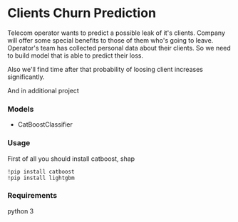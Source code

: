 # Clients Churn Prediction

Telecom operator wants to predict a possible leak of it's clients. Company will offer some special benefits to those of them who's going to leave. Operator's team has collected personal data about their clients. So we need to build model that is able to predict their loss. 

Also we'll find time after that probability of loosing client increases significantly.

And in additional project 

### Models
- CatBoostClassifier

### Usage
First of all you should install catboost, shap

```
!pip install catboost
!pip install lightgbm
```

### Requirements

python 3
